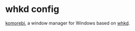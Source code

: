 # whkd config

[komorebi](https://github.com/LGUG2Z/komorebi), a window manager for Windows based on [whkd](https://github.com/LGUG2Z/whkd).
